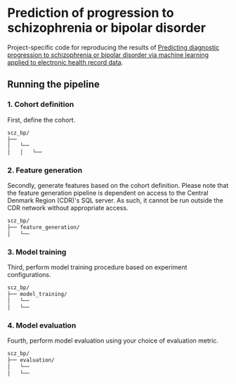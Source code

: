 # Prediction of progression to schizophrenia or bipolar disorder
Project-specific code for reproducing the results of [Predicting diagnostic progression to schizophrenia or bipolar disorder via machine learning applied to electronic health record data](https://doi.org/10.1101/2024.07.02.24309828).

## Running the pipeline

### 1. Cohort definition
First, define the cohort.
```bash
scz_bp/  
├──  
│   └── 
│   │   └── 
```

### 2. Feature generation
Secondly, generate features based on the cohort definition. Please note that the feature generation pipeline is dependent on access to the Central Denmark Region (CDR)'s SQL server. As such, it cannot be run outside the CDR network without appropriate access.
```bash
scz_bp/  
├── feature_generation/
│   └── 
```

### 3. Model training
Third, perform model training procedure based on experiment configurations.
```bash
scz_bp/  
├── model_training/ 
│   └── 
│   └── 
```

### 4. Model evaluation
Fourth, perform model evaluation using your choice of evaluation metric.
```bash
scz_bp/  
├── evaluation/
│   └── 
│   └── 
```

